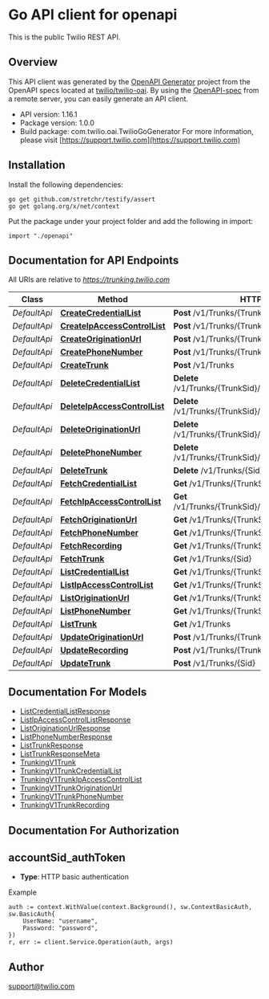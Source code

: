 # Go API client for openapi

This is the public Twilio REST API.

## Overview
This API client was generated by the [OpenAPI Generator](https://openapi-generator.tech) project from the OpenAPI specs located at [twilio/twilio-oai](https://github.com/twilio/twilio-oai/tree/main/spec).  By using the [OpenAPI-spec](https://www.openapis.org/) from a remote server, you can easily generate an API client.

- API version: 1.16.1
- Package version: 1.0.0
- Build package: com.twilio.oai.TwilioGoGenerator
For more information, please visit [https://support.twilio.com](https://support.twilio.com)

## Installation

Install the following dependencies:

```shell
go get github.com/stretchr/testify/assert
go get golang.org/x/net/context
```

Put the package under your project folder and add the following in import:

```golang
import "./openapi"
```

## Documentation for API Endpoints

All URIs are relative to *https://trunking.twilio.com*

Class | Method | HTTP request | Description
------------ | ------------- | ------------- | -------------
*DefaultApi* | [**CreateCredentialList**](docs/DefaultApi.md#createcredentiallist) | **Post** /v1/Trunks/{TrunkSid}/CredentialLists | 
*DefaultApi* | [**CreateIpAccessControlList**](docs/DefaultApi.md#createipaccesscontrollist) | **Post** /v1/Trunks/{TrunkSid}/IpAccessControlLists | 
*DefaultApi* | [**CreateOriginationUrl**](docs/DefaultApi.md#createoriginationurl) | **Post** /v1/Trunks/{TrunkSid}/OriginationUrls | 
*DefaultApi* | [**CreatePhoneNumber**](docs/DefaultApi.md#createphonenumber) | **Post** /v1/Trunks/{TrunkSid}/PhoneNumbers | 
*DefaultApi* | [**CreateTrunk**](docs/DefaultApi.md#createtrunk) | **Post** /v1/Trunks | 
*DefaultApi* | [**DeleteCredentialList**](docs/DefaultApi.md#deletecredentiallist) | **Delete** /v1/Trunks/{TrunkSid}/CredentialLists/{Sid} | 
*DefaultApi* | [**DeleteIpAccessControlList**](docs/DefaultApi.md#deleteipaccesscontrollist) | **Delete** /v1/Trunks/{TrunkSid}/IpAccessControlLists/{Sid} | 
*DefaultApi* | [**DeleteOriginationUrl**](docs/DefaultApi.md#deleteoriginationurl) | **Delete** /v1/Trunks/{TrunkSid}/OriginationUrls/{Sid} | 
*DefaultApi* | [**DeletePhoneNumber**](docs/DefaultApi.md#deletephonenumber) | **Delete** /v1/Trunks/{TrunkSid}/PhoneNumbers/{Sid} | 
*DefaultApi* | [**DeleteTrunk**](docs/DefaultApi.md#deletetrunk) | **Delete** /v1/Trunks/{Sid} | 
*DefaultApi* | [**FetchCredentialList**](docs/DefaultApi.md#fetchcredentiallist) | **Get** /v1/Trunks/{TrunkSid}/CredentialLists/{Sid} | 
*DefaultApi* | [**FetchIpAccessControlList**](docs/DefaultApi.md#fetchipaccesscontrollist) | **Get** /v1/Trunks/{TrunkSid}/IpAccessControlLists/{Sid} | 
*DefaultApi* | [**FetchOriginationUrl**](docs/DefaultApi.md#fetchoriginationurl) | **Get** /v1/Trunks/{TrunkSid}/OriginationUrls/{Sid} | 
*DefaultApi* | [**FetchPhoneNumber**](docs/DefaultApi.md#fetchphonenumber) | **Get** /v1/Trunks/{TrunkSid}/PhoneNumbers/{Sid} | 
*DefaultApi* | [**FetchRecording**](docs/DefaultApi.md#fetchrecording) | **Get** /v1/Trunks/{TrunkSid}/Recording | 
*DefaultApi* | [**FetchTrunk**](docs/DefaultApi.md#fetchtrunk) | **Get** /v1/Trunks/{Sid} | 
*DefaultApi* | [**ListCredentialList**](docs/DefaultApi.md#listcredentiallist) | **Get** /v1/Trunks/{TrunkSid}/CredentialLists | 
*DefaultApi* | [**ListIpAccessControlList**](docs/DefaultApi.md#listipaccesscontrollist) | **Get** /v1/Trunks/{TrunkSid}/IpAccessControlLists | 
*DefaultApi* | [**ListOriginationUrl**](docs/DefaultApi.md#listoriginationurl) | **Get** /v1/Trunks/{TrunkSid}/OriginationUrls | 
*DefaultApi* | [**ListPhoneNumber**](docs/DefaultApi.md#listphonenumber) | **Get** /v1/Trunks/{TrunkSid}/PhoneNumbers | 
*DefaultApi* | [**ListTrunk**](docs/DefaultApi.md#listtrunk) | **Get** /v1/Trunks | 
*DefaultApi* | [**UpdateOriginationUrl**](docs/DefaultApi.md#updateoriginationurl) | **Post** /v1/Trunks/{TrunkSid}/OriginationUrls/{Sid} | 
*DefaultApi* | [**UpdateRecording**](docs/DefaultApi.md#updaterecording) | **Post** /v1/Trunks/{TrunkSid}/Recording | 
*DefaultApi* | [**UpdateTrunk**](docs/DefaultApi.md#updatetrunk) | **Post** /v1/Trunks/{Sid} | 


## Documentation For Models

 - [ListCredentialListResponse](docs/ListCredentialListResponse.md)
 - [ListIpAccessControlListResponse](docs/ListIpAccessControlListResponse.md)
 - [ListOriginationUrlResponse](docs/ListOriginationUrlResponse.md)
 - [ListPhoneNumberResponse](docs/ListPhoneNumberResponse.md)
 - [ListTrunkResponse](docs/ListTrunkResponse.md)
 - [ListTrunkResponseMeta](docs/ListTrunkResponseMeta.md)
 - [TrunkingV1Trunk](docs/TrunkingV1Trunk.md)
 - [TrunkingV1TrunkCredentialList](docs/TrunkingV1TrunkCredentialList.md)
 - [TrunkingV1TrunkIpAccessControlList](docs/TrunkingV1TrunkIpAccessControlList.md)
 - [TrunkingV1TrunkOriginationUrl](docs/TrunkingV1TrunkOriginationUrl.md)
 - [TrunkingV1TrunkPhoneNumber](docs/TrunkingV1TrunkPhoneNumber.md)
 - [TrunkingV1TrunkRecording](docs/TrunkingV1TrunkRecording.md)


## Documentation For Authorization



## accountSid_authToken

- **Type**: HTTP basic authentication

Example

```golang
auth := context.WithValue(context.Background(), sw.ContextBasicAuth, sw.BasicAuth{
    UserName: "username",
    Password: "password",
})
r, err := client.Service.Operation(auth, args)
```


## Author

support@twilio.com


